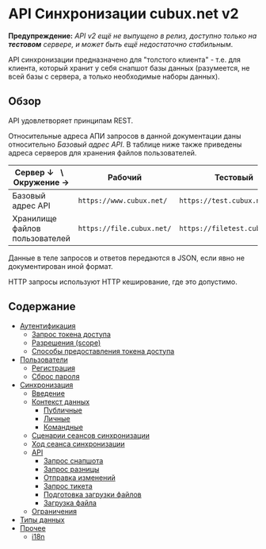 API Синхронизации cubux.net v2
==============================

**Предупреждение:** _API v2 ещё не выпущено в релиз, доступно только на
**тестовом** сервере, и может быть ещё недостаточно стабильным_.

API синхронизации предназначено для "толстого клиента" - т.е. для
клиента, который хранит у себя снапшот базы данных (разумеется, не всей
базы с сервера, а только необходимые наборы данных).


Обзор
-----

API удовлетворяет принципам REST.

Относительные адреса АПИ запросов в данной документации даны
относительно _Базовый адрес API_. В таблице ниже также приведены адреса
серверов для хранения файлов пользователей.

Сервер ↓   \   Окружение →     | Рабочий                   | Тестовый
------------------------------ | ------------------------- | --------
Базовый адрес API              | `https://www.cubux.net/`  | `https://test.cubux.net/`
Хранилище файлов пользователей | `https://file.cubux.net/` | `https://filetest.cubux.net/`

Данные в теле запросов и ответов передаются в JSON, если явно не
документирован иной формат.

HTTP запросы используют HTTP кеширование, где это допустимо.


Содержание
----------

*   [Аутентификация](auth/README.md)
    *   [Запрос токена доступа](auth/request.md)
    *   [Разрешения (scope)](auth/scopes.md)
    *   [Способы предоставления токена доступа](auth/grant_types.md)
*   [Пользователи](user/README.md)
    *   [Регистрация](user/sign-up.md)
    *   [Сброс пароля](user/password-reset.md)
*   [Синхронизация](sync/README.md)
    *   [Введение](sync/01-intro.md)
    *   [Контекст данных](sync/02-context.md)
        *   [Публичные](sync/context/global.md)
        *   [Личные](sync/context/user.md)
        *   [Командные](sync/context/team.md)
    *   [Сценарии сеансов синхронизации](sync/03-scenarios.md)
    *   [Ход сеанса синхронизации](sync/04-workflow.md)
    *   [API](sync/api/README.md)
        *   [Запрос снапшота](sync/api/snapshot.md)
        *   [Запрос разницы](sync/api/diff.md)
        *   [Отправка изменений](sync/api/submit.md)
        *   [Запрос тикета](sync/api/ticket.md)
        *   [Подготовка загрузки файлов](sync/api/uploader.md)
        *   [Загрузка файла](sync/api/upload.md)
    *   [Ограничения](20-limitations.md)
*   [Типы данных](type/README.md)
*   [Прочее](misc/README.md)
    *   [i18n](misc/i18n.md)
